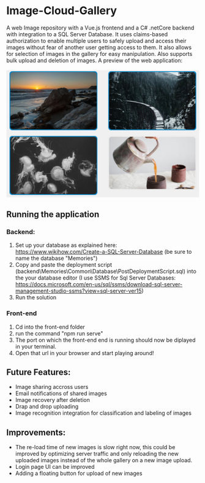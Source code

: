# Image-Cloud-Gallery

A web Image repository with a Vue.js frontend and a C# .netCore backend with integration to a SQL Server Database. It uses claims-based authorization to enable multiple users to safely upload and access their images without fear of another user getting access to them. It also allows for selection of images in the gallery for easy manipulation. Also supports bulk upload and deletion of images. A preview of the web application: <br> <br> 
![Application_Preview](./preview.png) <br>

## Running the application
### Backend: 
1. Set up your database as explained here: https://www.wikihow.com/Create-a-SQL-Server-Database (be sure to name the database "Memories") 
2. Copy and paste the deployment script (backend\Memories\Common\Database\PostDeploymentScript.sql) into the your database editor (I use SSMS for Sql Server Databases: https://docs.microsoft.com/en-us/sql/ssms/download-sql-server-management-studio-ssms?view=sql-server-ver15)
3. Run the solution 

### Front-end 
1. Cd into the front-end folder
2. run the command "npm run serve"
3. The port on which the front-end end is running should now be diplayed in your terminal. 
4. Open that url in your browser and start playing around!

## Future Features: 
- Image sharing accross users
- Email notifications of shared images 
- Image recovery after deletion
- Drap and drop uploading
- Image recognition integration for classification and labeling of images 

## Improvements: 
- The re-load time of new images is slow right now, this could be improved by optimizing server traffic and only reloading the new uploaded images instead of the whole gallery on a new image upload. 
- Login page UI can be improved
- Adding a floating button for upload of new images 


